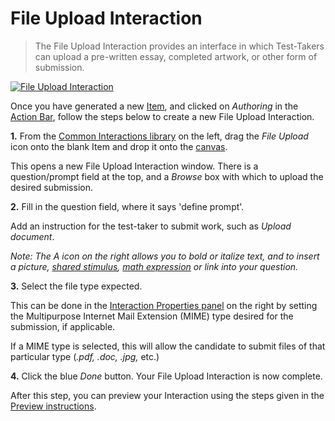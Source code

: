 <!--
created_at: 2016-12-15
authors:         
    - "Catherine Pease"
--> 

# File Upload Interaction

>The File Upload Interaction provides an interface in which Test-Takers can upload a pre-written essay, completed artwork, or other form of submission. 

[![File Upload Interaction](https://img.youtube.com/vi/xPIdLTR5mJ8/hqdefault.jpg)](https://youtube.com/watch?v=xPIdLTR5mJ8&rel=0 "File Upload Interaction")

Once you have generated a new [Item](../appendix/glossary.md#item), and clicked on *Authoring* in the [Action Bar](../appendix/glossary.md#action-bar), follow the steps below to create a new File Upload Interaction.

**1.** From the [Common Interactions library](../appendix/glossary.md#common-interactions-library) on the left, drag the *File Upload* icon onto the blank Item and drop it onto the [canvas](../appendix/glossary.md#canvas).

This opens a new File Upload Interaction window. There is a question/prompt field at the top, and a *Browse* box with which to upload the desired submission.

**2.** Fill in the question field, where it says 'define prompt'. 

Add an instruction for the test-taker to submit work, such as *Upload document*.

*Note: The A icon on the right allows you to bold or italize text, and to insert a picture, [shared stimulus](../appendix/glossary.md#shared-stimulus), [math expression](../appendix/glossary.md#math-expression) or link into your question.*  

**3.** Select the file type expected.

This can be done in the [Interaction Properties panel](../appendix/glossary.md#interaction-properties-panel) on the right by setting the Multipurpose Internet Mail Extension (MIME) type desired for the submission, if applicable.

If a MIME type is selected, this will allow the candidate to submit files of that particular type (*.pdf, .doc, .jpg,* etc.)

**4.** Click the blue *Done* button. Your File Upload Interaction is now complete.

After this step, you can preview your Interaction using the steps given in the [Preview instructions](../items/preview.md).
